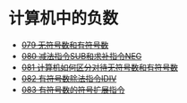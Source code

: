 # 计算机中的负数

* ~~[079 无符号数和有符号数](./079/)~~
* ~~[080 减法指令SUB和求补指令NEG](./080/)~~
* ~~[081 计算机如何区分对待无符号数和有符号数](./081/)~~
* ~~[082 有符号数除法指令IDIV](./082/)~~
* ~~[083 有符号数的符号扩展指令](./083/)~~
